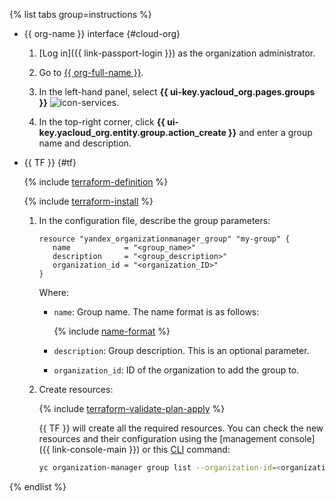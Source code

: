 {% list tabs group=instructions %}

- {{ org-name }} interface {#cloud-org}

   1. [Log in]({{ link-passport-login }}) as the organization administrator.

   1. Go to [{{ org-full-name }}]({{link-org-main}}).

   1. In the left-hand panel, select **{{ ui-key.yacloud_org.pages.groups }}** ![icon-services](../../_assets/console-icons/persons.svg).

   1. In the top-right corner, click **{{ ui-key.yacloud_org.entity.group.action_create }}** and enter a group name and description.

- {{ TF }} {#tf}

   {% include [terraform-definition](../../_tutorials/terraform-definition.md) %}

   {% include [terraform-install](../../_includes/terraform-install.md) %}

   1. In the configuration file, describe the group parameters:

      ```hcl
      resource "yandex_organizationmanager_group" "my-group" {
         name            = "<group_name>"
         description     = "<group_description>"
         organization_id = "<organization_ID>"
      }
      ```

      Where:

      * `name`: Group name. The name format is as follows:

         {% include [name-format](../../_includes/name-format.md) %}

      * `description`: Group description. This is an optional parameter.
      * `organization_id`: ID of the organization to add the group to.

   1. Create resources:

      {% include [terraform-validate-plan-apply](../../_tutorials/terraform-validate-plan-apply.md) %}

      {{ TF }} will create all the required resources. You can check the new resources and their configuration using the [management console]({{ link-console-main }}) or this [CLI](../../cli/quickstart.md) command:

      ```bash
      yc organization-manager group list --organization-id=<organization_ID>
      ```

{% endlist %}